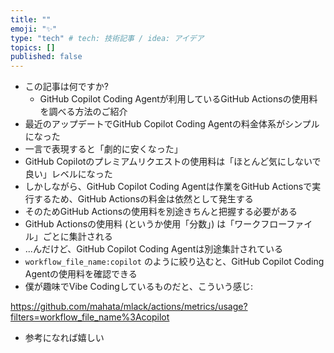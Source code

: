 ```yaml
---
title: ""
emoji: "✨"
type: "tech" # tech: 技術記事 / idea: アイデア
topics: []
published: false
---
```


* この記事は何ですか?
  * GitHub Copilot Coding Agentが利用しているGitHub Actionsの使用料を調べる方法のご紹介
* 最近のアップデートでGitHub Copilot Coding Agentの料金体系がシンプルになった
* 一言で表現すると「劇的に安くなった」
* GitHub Copilotのプレミアムリクエストの使用料は「ほとんど気にしないで良い」レベルになった
* しかしながら、GitHub Copilot Coding Agentは作業をGitHub Actionsで実行するため、GitHub Actionsの料金は依然として発生する
* そのためGitHub Actionsの使用料を別途きちんと把握する必要がある
* GitHub Actionsの使用料 (というか使用「分数」) は「ワークフローファイル」ごとに集計される
* ...んだけど、GitHub Copilot Coding Agentは別途集計されている
* `workflow_file_name:copilot` のように絞り込むと、GitHub Copilot Coding Agentの使用料を確認できる
* 僕が趣味でVibe Codingしているものだと、こういう感じ:

https://github.com/mahata/mlack/actions/metrics/usage?filters=workflow_file_name%3Acopilot

* 参考になれば嬉しい
